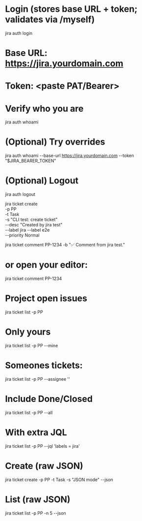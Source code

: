 # Login (stores base URL + token; validates via /myself)
jira auth login
# Base URL: https://jira.yourdomain.com
# Token: <paste PAT/Bearer>

# Verify who you are
jira auth whoami

# (Optional) Try overrides
jira auth whoami --base-url https://jira.yourdomain.com --token "$JIRA_BEARER_TOKEN"

# (Optional) Logout
jira auth logout


jira ticket create \
  -p PP \
  -t Task \
  -s "CLI test: create ticket" \
  --desc "Created by jira test" \
  --label jira --label e2e \
  --priority Normal

jira ticket comment PP-1234 -b "✅ Comment from jira test."
# or open your editor:
jira ticket comment PP-1234

# Project open issues
jira ticket list -p PP

# Only yours
jira ticket list -p PP --mine

# Someones tickets:

jira ticket list -p PP --assignee ''

# Include Done/Closed
jira ticket list -p PP --all

# With extra JQL
jira ticket list -p PP --jql 'labels = jira'


# Create (raw JSON)
jira ticket create -p PP -t Task -s "JSON mode" --json

# List (raw JSON)
jira ticket list -p PP -n 5 --json
